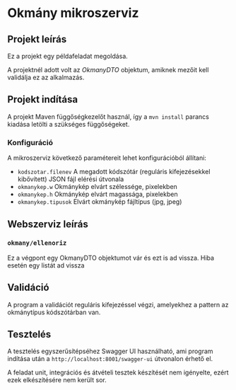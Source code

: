 # Okmány mikroszerviz

## Projekt leírás
Ez a projekt egy példafeladat megoldása.

A projektnél adott volt az *OkmanyDTO* objektum, amiknek mezőit kell validálja ez az alkalmazás. 


## Projekt indítása
A projekt Maven függőségkezelőt használ, így a `mvn install` parancs kiadása letölti a szükséges függőségeket.

### Konfiguráció
A mikroszerviz következő paramétereit lehet konfigurációból állítani:

- `kodszotar.filenev` A megadott kódszótár (reguláris kifejezésekkel kibővített) JSON fájl elérési útvonala 
- `okmanykep.w` Okmánykép elvárt szélessége, pixelekben
- `okmanykep.h` Okmánykép elvárt magassága, pixelekben 
- `okmanykep.tipusok` Elvárt okmánykép fájltípus (jpg, jpeg)

## Webszerviz leírás

### `okmany/ellenoriz`
Ez a végpont egy OkmanyDTO objektumot vár és ezt is ad vissza. Hiba esetén egy listát ad vissza
 
 
## Validáció
A program a validációt reguláris kifejezéssel végzi, amelyekhez a pattern az okmánytípus kódszótárban van.

## Tesztelés
A tesztelés egyszerűsítépséhez Swagger UI használható, ami program indítása után a `http://localhost:8001/swagger-ui` útvonalon érhető el.

A feladat unit, integrációs és átvételi tesztek készítését nem igényelte, ezért ezek elkészítésére nem került sor.

